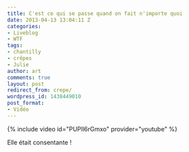 ```yaml
---
title: C'est ce qui se passe quand on fait n'importe quoi
date: 2013-04-13 13:04:11 Z
categories:
- Liveblog
- WTF
tags:
- chantilly
- crêpes
- Julie
author: art
comments: true
layout: post
redirect_from: crepe/
wordpress_id: 1438449010
post_format:
- Vidéo
---
```


{% include video id="PUPll6rGmxo" provider="youtube" %}

Elle était consentante !
